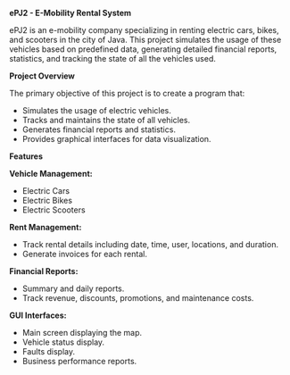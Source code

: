 **ePJ2 - E-Mobility Rental System**

ePJ2 is an e-mobility company specializing in renting electric cars, bikes, and scooters in the city of Java. This project simulates the usage of these vehicles based on predefined data, generating detailed financial reports, statistics, and tracking the state of all the vehicles used.

**Project Overview**

The primary objective of this project is to create a program that:
- Simulates the usage of electric vehicles.
- Tracks and maintains the state of all vehicles.
- Generates financial reports and statistics.
- Provides graphical interfaces for data visualization.
  
**Features**

**Vehicle Management:**
- Electric Cars
- Electric Bikes
- Electric Scooters
  
**Rent Management:**
- Track rental details including date, time, user, locations, and duration.
- Generate invoices for each rental.
  
**Financial Reports:**
- Summary and daily reports.
- Track revenue, discounts, promotions, and maintenance costs.
  
**GUI Interfaces:**
- Main screen displaying the map.
- Vehicle status display.
- Faults display.
- Business performance reports.
